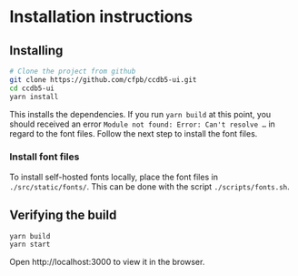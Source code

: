 # Installation instructions

## Installing

```bash
# Clone the project from github
git clone https://github.com/cfpb/ccdb5-ui.git
cd ccdb5-ui
yarn install
```

This installs the dependencies. If you run `yarn build` at this point,
you should received an error `Module not found: Error: Can't resolve …` in
regard to the font files. Follow the next step to install the font files.

### Install font files

To install self-hosted fonts locally, place the font files
in `./src/static/fonts/`. This can be done with the script `./scripts/fonts.sh`.

## Verifying the build

```bash
yarn build
yarn start
```

Open http://localhost:3000 to view it in the browser.
